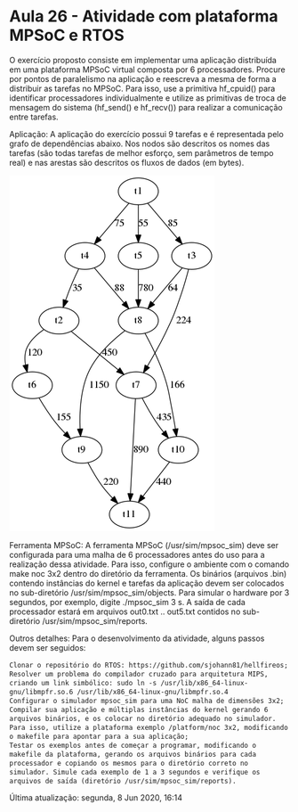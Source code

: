 # Aula 26 - Atividade com plataforma MPSoC e RTOS

O exercı́cio proposto consiste em implementar uma aplicação distribuı́da em uma plataforma MPSoC virtual composta por 6 processadores. Procure por pontos de paralelismo na aplicação e reescreva a mesma de forma a distribuir as tarefas no MPSoC. Para isso, use a primitiva hf_cpuid() para identificar processadores individualmente e utilize as primitivas de troca de mensagem do sistema (hf_send() e hf_recv()) para realizar a comunicação entre tarefas.

Aplicação: A aplicação do exercício possui 9 tarefas e é representada pelo grafo de dependências abaixo. Nos nodos são descritos os nomes das tarefas (são todas tarefas de melhor esforço, sem parâmetros de tempo real) e nas arestas são descritos os fluxos de dados (em bytes).

![Grafo de tarefas](app.png)

Ferramenta MPSoC: A ferramenta MPSoC (/usr/sim/mpsoc_sim) deve ser configurada para uma malha de 6 processadores antes do uso para a realização dessa atividade. Para isso, configure o ambiente com o comando make noc 3x2 dentro do diretório da ferramenta. Os binários (arquivos .bin) contendo instâncias do kernel e tarefas da aplicação devem ser colocados no sub-diretório /usr/sim/mpsoc_sim/objects. Para simular o hardware por 3 segundos, por exemplo, digite ./mpsoc_sim 3 s. A saı́da de cada processador estará em arquivos out0.txt .. out5.txt contidos no sub-diretório /usr/sim/mpsoc_sim/reports.

Outros detalhes: Para o desenvolvimento da atividade, alguns passos devem ser seguidos:

    Clonar o repositório do RTOS: https://github.com/sjohann81/hellfireos;
    Resolver um problema do compilador cruzado para arquitetura MIPS, criando um link simbólico: sudo ln -s /usr/lib/x86_64-linux-gnu/libmpfr.so.6 /usr/lib/x86_64-linux-gnu/libmpfr.so.4
    Configurar o simulador mpsoc_sim para uma NoC malha de dimensões 3x2;
    Compilar sua aplicação e múltiplas instâncias do kernel gerando 6 arquivos binários, e os colocar no diretório adequado no simulador. Para isso, utilize a plataforma exemplo /platform/noc 3x2, modificando o makefile para apontar para a sua aplicação;
    Testar os exemplos antes de começar a programar, modificando o makefile da plataforma, gerando os arquivos binários para cada processador e copiando os mesmos para o diretório correto no simulador. Simule cada exemplo de 1 a 3 segundos e verifique os arquivos de saı́da (diretório /usr/sim/mpsoc_sim/reports).

Última atualização: segunda, 8 Jun 2020, 16:14
